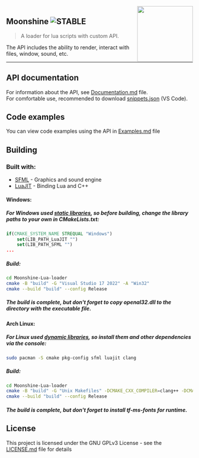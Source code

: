 <img src="resources/icon.ico" align="right" width="150" />

## Moonshine ![STABLE](https://img.shields.io/static/v1?label=stage&message=stable&color=blue)
> A loader for lua scripts with custom API.

The API includes the ability to render, interact with files, window, sound, etc.

---

## API documentation
For information about the API, see [Documentation.md](Documentation.md) file.  
For comfortable use, recommended to download [snippets.json](snippets.json) (VS Code).

## Code examples
You can view code examples using the API in [Examples.md](Examples.md) file

## Building
### Built with:
- [SFML](https://www.sfml-dev.org) - Graphics and sound engine
- [LuaJIT](https://luajit.org/luajit.html) - Binding Lua and C++

#### Windows:
##### For Windows used <u>static libraries</u>, so before building, change the library paths to your own in CMakeLists.txt:
```cmake
if(CMAKE_SYSTEM_NAME STREQUAL "Windows")
    set(LIB_PATH_LuaJIT "")
    set(LIB_PATH_SFML "")
...
```
##### Build:
```sh
cd Moonshine-Lua-loader
cmake -B "build" -G "Visual Studio 17 2022" -A "Win32"
cmake --build "build" --config Release
```
##### The build is complete, but don't forget to copy openal32.dll to the directory with the executable file.
#### Arch Linux:
##### For Linux used <u>dynamic libraries</u>, so install them and other dependencies via the console:
```sh
sudo pacman -S cmake pkg-config sfml luajit clang
```
##### Build:
```sh
cd Moonshine-Lua-loader
cmake -B "build" -G "Unix Makefiles" -DCMAKE_CXX_COMPILER=clang++ -DCMAKE_C_COMPILER=clang
cmake --build "build" --config Release
```
##### The build is complete, but don't forget to install tf-ms-fonts for runtime.

## License
This project is licensed under the GNU GPLv3 License - see the [LICENSE.md](LICENSE.md) file for details
